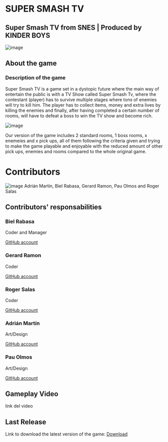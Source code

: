 # SUPER SMASH TV

## Super Smash TV from SNES | Produced by KINDER BOYS

![image](https://user-images.githubusercontent.com/79161085/120228069-b2ea4c80-c24a-11eb-9e27-a2796ebe85ef.png)

## About the game

### Description of the game

Super Smash TV is a game set in a dystopic future where the main way of entertain the public is with a TV Show called Super Smash Tv, where the contestant (player) has to survive multiple stages where tons of enemies will try to kill him. The player has to collect items, money and extra lives by killing the enemies and finally, after having completed a certain number of rooms, will have to defeat a boss to win the TV show and become rich.

![image](https://user-images.githubusercontent.com/79161085/120226091-cd222b80-c246-11eb-80a0-590557c3cbf5.png)


Our version of the game includes 2 standard rooms, 1 boss rooms, x enemeies and x pick ups, all of them following the criteria given and trying to make the game playable and enjoyable with the reduced amount of other pick ups, enemies and rooms compared to the whole original game.

# Contributors

![image](https://user-images.githubusercontent.com/79161085/120226145-e925cd00-c246-11eb-9b5c-40c827884a88.png)
Adrián Martín, Biel Rabasa, Gerard Ramon, Pau Olmos and Roger Salas

## Contributors' responsabilities

### Biel Rabasa

Coder and Manager

[GitHub account](https://github.com/bielrabasa)

### Gerard Ramon

Coder

[GitHub account](https://github.com/kramtron)

### Roger Salas

Coder

[GitHub account](https://github.com/Draquian)

### Adrián Martín

Art/Design

[GitHub account](https://github.com/Astrorey776)

### Pau Olmos

Art/Design

[GitHub account](https://github.com/PauOlmos)

## Gameplay Video

link del video

## Last Release

Link to download the latest version of the game: [Download](https://github.com/bielrabasa/KinderBoys/archive/refs/heads/main.zip)
